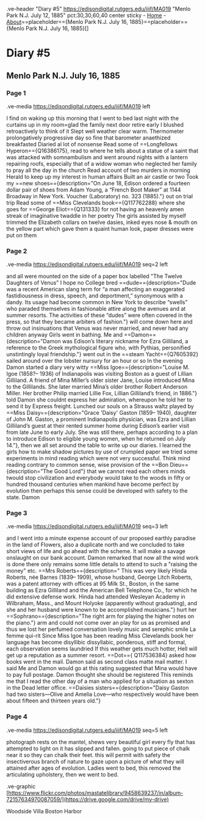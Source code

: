 .ve-header "Diary #5" https://edisondigital.rutgers.edu/iiif/MA019 "Menlo Park N.J. July 12, 1885" pct:30,30,60,40 center sticky
    - [Home](/)
    - [About](/about)==placeholder=={Menlo Park N.J. July 16, 1885}==placeholder=={Menlo Park N.J. July 16, 1885}[]
    
# Diary #5 

## Menlo Park N.J. July 16, 1885

### Page 1

.ve-media https://edisondigital.rutgers.edu/iiif/MA019 left

I find on waking up this morning that I went to bed last night with the curtains up in my room=glad the family next door retire early  I blushed retroactively to think of it  Slept well weather clear warm. Thermometer prolongatively progressive day so fine that barometer anaethized breakfasted Diaried al lot of nonsense  Read some of ==Longfellows Hyperon=={Q16386175}, read to where he tells about a statue of a saint that was attacked with somnambulism and went around nights with a lantern repairing roofs, especially that of a widow woman who neglected her family to pray all the day in the church Read account of two murders in morning Herald to keep up my interest in human affairs Built an air castle or two  Took my ==new shoes=={description="On June 18, Edison ordered a fourteen dollar pair of shoes from Adam Young, a “French Boot Maker” at 1144 Broadway in New York. Voucher (Laboratory) no. 323 (1885)."} out on trial trip Read some of ==Miss Clevelands book=={Q117762288} where she goes for ==George Eliot=={Q131333} for not having an heavenly amen streak of imaginative twaddle in her poetry The girls assisted by myself trimmed the Elizabeth collars on twelve dasies, inked eyes nose & mouth on the yellow part which gave them a quaint human look, paper dresses were put on them

### Page 2

.ve-media https://edisondigital.rutgers.edu/iiif/MA019 seq=2 left

and all were mounted on the side of a paper box labelled "The Twelve Daughters of Venus" I hope no College bred ==dude=={description="Dude was a recent American slang term for “a man affecting an exaggerated fastidiousness in dress, speech, and deportment,” synonymous with a dandy. Its usage had become common in New York to
describe “swells” who paraded themselves in fashionable attire along the avenues and at summer resorts. The activities of these “dudes” were often covered in the press, so that they became arbiters of fashion."} will come down here and throw out insinuations that Venus was never married, and never had any children anyway Girls went in bathing. Me and 
==Damon=={description="Damon was Edison’s literary nickname for Ezra Gilliland, a reference to the Greek mythological figure who, with Pythias, personified unstintingly loyal friendship."} went out in the ==steam Yacht=={Q7605392} sailed around over the lobster nursury for an hour or so In the evening Damon started a diary very witty ==Miss Igoe=={description="Louise M. Igoe (1858?– 1936) of Indianapolis was visiting Boston as a guest of Lillian Gilliland. A friend of Mina Miller’s older sister Jane, Louise introduced Mina to the Gillilands. She later married Mina’s older brother Robert Anderson Miller. Her brother Philip married Lillie Fox, Lillian Gilliland’s friend, in 1886."} told Damon she couldnt express her admiration, whereupon he told her to send it by Express freight. Lunched our souls on a Strauss waltz played by ==Miss Daisy=={description="Grace 'Daisy' Gaston (1859– 1940), daughter of John M. Gaston, a prominent Indianapolis physician, was Ezra and Lillian Gilliland’s guest at their rented summer home during Edison’s earlier visit from late June to early July. She was still there, perhaps according to a plan to introduce Edison to eligible young women, when he returned on July 14."}, then we all set around the table to write up our diaries. I learned the girls how to make shadow pictures by use of crumpled  paper we tried some experiments in mind reading which were not very successful. Think mind reading contrary to common sense, wise provision of the ==Bon Dieu=={description="The Good Lord"} that we cannot read each others minds twould stop civilization and everybody would take to the woods in fifty or hundred thousand centuries when mankind have become perfect by evolution then perhaps this sense could be developed with safety to the state. Damon 
    
### Page 3

.ve-media https://edisondigital.rutgers.edu/iiif/MA019 seq=3 left

and I went into a minute expense account of our proposed earthly paradise in the land of Flowers, also a duplicate north and we concluded to take short views of life and go ahead with the scheme. It will make a savage onslaught on our bank account. Damon remarked that now all the wind work is done there only remains some little details to attend to such a "raising the money" etc. ==Mrs Roberts=={description=" This was very likely Hinda Roberts, née Barnes (1839– 1909), whose husband, George Litch Roberts, was a patent attorney with offices at 95 Milk St., Boston, in the same building as Ezra Gilliland and the American Bell Telephone Co., for which he did extensive defense work. Hinda had attended Wesleyan Academy in Wilbraham, Mass., and Mount Holyoke (apparently without graduating), and she and her husband were known to be accomplished musicians."} hurt her ==Sophrano=={description="The right arm for playing the higher notes on the piano."} arm and could not come over an play for us as promised and thus we lost her perfumed conversation lovely music and serephic smile La femme qui-rit Since Miss Igoe has been reading Miss Clevelands book her language has become disyllibic dissyllabic, ponderous, stiff and formal, each observation seems laundried If this weather gets much hotter, Hell will get up a reputation as a summer resort. ==Dot=={ Q117536384} asked how books went in the mail. Damon said as second class matte mail matter. I said Me and Damon would go at this rating suggested that Mina would have to pay full postage. Damon thought she should be registered This reminds me that I read the other day of a man who applied for a situation as sexton in the Dead letter office. ==Daisies sisters=={description="Daisy Gaston had two sisters—Olive and Amelia Love—who respectively would have been about fifteen and thirteen years old."}

### Page 4

.ve-media https://edisondigital.rutgers.edu/iiif/MA019 seq=5 left

photograph rests on the mantel, shews very beautiful girl every fly that has attempted to light on it has slipped and fallen. going to put piece of chalk near it so they can chalk their feet.  this will permit with safety the insectiverous branch of nature to gaze upon a picture of what they will attained after ages of evolution. Ladies went to bed, this removed the articulating upholstery, then we went to bed.

.ve-graphic [https://www.flickr.com/photos/mastatelibrary/9458639237/in/album-72157634970087059/](https://drive.google.com/drive/my-drive) 

Woodside Villa Boston Harbor 
